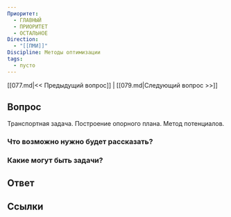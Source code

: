 ```yaml
---
Приоритет:
  - ГЛАВНЫЙ
  - ПРИОРИТЕТ
  - ОСТАЛЬНОЕ
Direction:
  - "[[ПМИ]]" 
Discipline: Методы оптимизации 
tags:
  - пусто
---
```

[[077.md|<< Предыдущий вопрос]] | [[079.md|Следующий вопрос >>]]
## Вопрос

Транспортная задача. Построение опорного плана. Метод потенциалов.

### Что возможно нужно будет рассказать?

### Какие могут быть задачи?

## Ответ

## Ссылки
